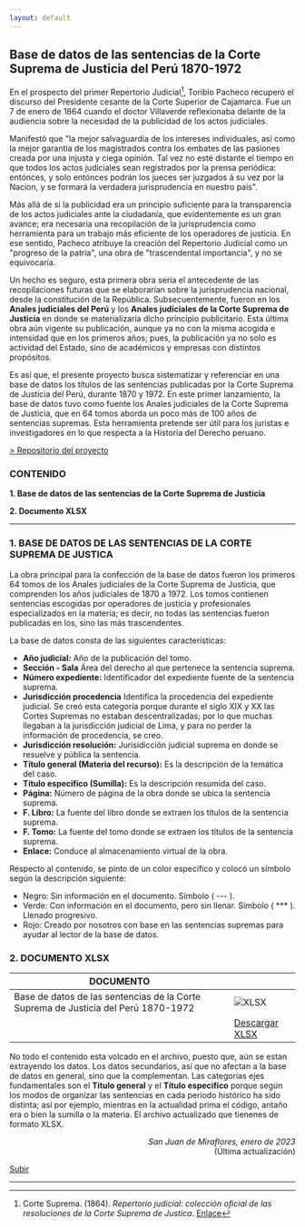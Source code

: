 ```yaml
---
layout: default
---
```


## Base de datos de las sentencias de la Corte Suprema de Justicia del Perú 1870-1972
En el prospecto del primer Repertorio Judicial[^1], Toribio Pacheco recuperó el discurso del Presidente cesante de la Corte Superior de Cajamarca. Fue un 7 de enero de 1864 cuando el doctor Villaverde reflexionaba delante de la audiencia sobre la necesidad de la publicidad de los actos judiciales. 

Manifestó que "la mejor salvaguardia de los intereses individuales, así como la mejor garantía de los magistrados contra los embates de las pasiones creada por una injusta y ciega opinión. Tal vez no esté distante el tiempo en que todos los actos judiciales sean registrados por la prensa periódica: entónces, y solo entónces podrán los jueces ser juzgados á su vez por la Nacion, y se formará la verdadera jurisprudencia en nuestro país". 

Más allá de si la publicidad era un principio suficiente para la transparencia de los actos judiciales ante la ciudadanía, que evidentemente es un gran avance; era necesaria una recopilación de la jurisprudencia como herramienta para un trabajo más eficiente de los operadores de justicia. En ese sentido, Pacheco atribuye la creación del Repertorio Judicial como un "progreso de la patria", una obra de "trascendental importancia", y no se equivocaría.

Un hecho es seguro, esta primera obra sería el antecedente de las recopilaciones futuras que se elaborarían sobre la jurisprudencia nacional, desde la constitución de la República. Subsecuentemente, fueron en los **Anales judiciales del Perú** y los **Anales judiciales de la Corte Suprema de Justicia** en donde se materializaría dicho principio publicitario. Esta última obra aún vigente su publicación, aunque ya no con la misma acogida e intensidad que en los primeros años; pues, la publicación ya no solo es actividad del Estado, sino de académicos y empresas con distintos propósitos.

Es así que, el presente proyecto busca sistematizar y referenciar en una base de datos los títulos de las sentencias publicadas por la Corte Suprema de Justicia del Perú, durante 1870 y 1972. En este primer lanzamiento, la base de datos tuvo como fuente los Anales judiciales de la Corte Suprema de Justicia, que en 64 tomos aborda un poco más de 100 años de sentencias supremas. Esta herramienta pretende ser útil para los juristas e investigadores en lo que respecta a la Historia del Derecho peruano. 

[> Repositorio del proyecto](https://github.com/actio1680/Cuerpos-legales-Peru/tree/main/Sentencias-supremas)

### CONTENIDO
**1. Base de datos de las sentencias de la Corte Suprema de Justicia**

**2. Documento XLSX**

---

### 1. BASE DE DATOS DE LAS SENTENCIAS DE LA CORTE SUPREMA DE JUSTICA
La obra principal para la confección de la base de datos fueron los primeros 64 tomos de los Anales judiciales de la Corte Suprema de Justicia, que comprenden los años judiciales de 1870 a 1972. Los tomos contienen sentencias escogidas por operadores de justicia y profesionales especializados en la materia; es decir, no todas las sentencias fueron publicadas en los, sino las más trascendentes.

La base de datos consta de las siguientes características:

 - **Año judicial:** Año de la publicación del tomo. 
 - **Sección - Sala** Área del derecho al que pertenece la sentencia suprema.
 - **Número expediente:** Identificador del expediente fuente de la sentencia suprema.
 - **Jurisdicción procedencia** Identifica la procedencia del expediente judicial. Se creó esta categoría porque durante el siglo XIX y XX las Cortes Supremas no estaban descentralizadas; por lo que muchas llegaban a la jurisdicción judicial de Lima, y para no perder la información de procedencia, se creo. 
 - **Jurisdicción resolución:** Jurisidicción judicial suprema en donde se resuelve y pública la sentencia.
 - **Título general (Materia del recurso):** Es la descripción de la temática del caso. 
 - **Título especifíco (Sumilla):** Es la descripción resumida del caso. 
 - **Página:** Número de página de la obra donde se ubica la sentencia suprema. 
 - **F. Libro:** La fuente del libro donde se extraen los títulos de la sentencia suprema. 
 - **F. Tomo:** La fuente del tomo donde se extraen los títulos de la sentencia suprema. 
 - **Enlace:** Conduce al almacenamiento virtual de la obra.


Respecto al contenido, se pinto de un color especifico y colocó un símbolo según la descripción siguiente: 
- Negro: Sin información en el documento. Símbolo ( --- ). 
- Verde: Con información en el documento, pero sin llenar. Símbolo ( *** ). Llenado progresivo.   
- Rojo: Creado por nosotros con base en las sentencias supremas para ayudar al lector de la base de datos. 


### 2. DOCUMENTO XLSX


|DOCUMENTO||
| --- | --- |
|Base de datos de las sentencias de la Corte Suprema de Justicia del Perú 1870-1972|![XLSX](https://user-images.githubusercontent.com/54146735/212601491-cc32e2e9-6c30-4a8e-9933-9e39824e60d7.png)|
||[Descargar XLSX](https://github.com/actio1680/Cuerpos-legales-Peru/tree/main/Sentencias-supremas/BD-AJCS-XX-XXI)|


No todo el contenido esta volcado en el archivo, puesto que, aún se estan extrayendo los datos. Los datos secundarios, así que no afectan a la base de datos en general, sino que la complementan. Las categorías ejes fundamentales son el **Título general** y el **Título especifíco** porque según los modos de organizar las sentencias en cada período histórico ha sido distinta; así por ejemplo, mientras en la actualidad prima el código, antaño era o bien la sumilla o la materia. El archivo actualizado que tienenes de formato XLSX.


<div align="right">
<i>San Juan de Miraflores, enero de 2023</i><br>
(Última actualización)
</div>

[Subir](#top)

---
[^1]: Corte Suprema. (1864). *Repertorio judicial: colección oficial de las resoluciones de la Corte Suprema de Justica*. [Enlace](https://books.google.com.pe/books?id=G-srAQAAMAAJ)

